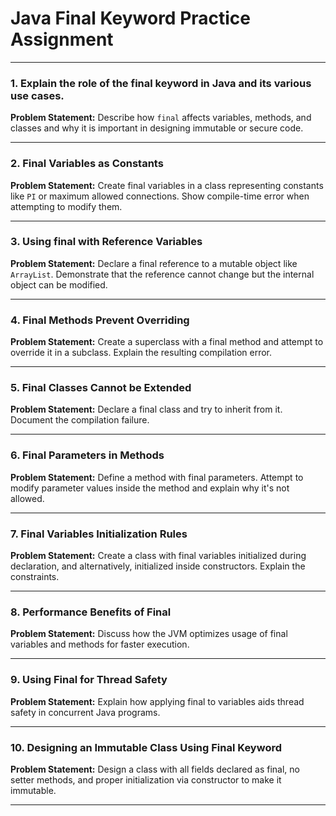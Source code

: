 # Java Final Keyword Practice Assignment


***

### 1. Explain the role of the final keyword in Java and its various use cases.

**Problem Statement:** Describe how `final` affects variables, methods, and classes and why it is important in designing immutable or secure code.

***

### 2. Final Variables as Constants

**Problem Statement:**
Create final variables in a class representing constants like `PI` or maximum allowed connections. Show compile-time error when attempting to modify them.

***

### 3. Using final with Reference Variables

**Problem Statement:**
Declare a final reference to a mutable object like `ArrayList`. Demonstrate that the reference cannot change but the internal object can be modified.

***

### 4. Final Methods Prevent Overriding

**Problem Statement:**
Create a superclass with a final method and attempt to override it in a subclass. Explain the resulting compilation error.

***

### 5. Final Classes Cannot be Extended

**Problem Statement:**
Declare a final class and try to inherit from it. Document the compilation failure.

***

### 6. Final Parameters in Methods

**Problem Statement:**
Define a method with final parameters. Attempt to modify parameter values inside the method and explain why it's not allowed.

***

### 7. Final Variables Initialization Rules

**Problem Statement:**
Create a class with final variables initialized during declaration, and alternatively, initialized inside constructors. Explain the constraints.

***

### 8. Performance Benefits of Final

**Problem Statement:**
Discuss how the JVM optimizes usage of final variables and methods for faster execution.

***

### 9. Using Final for Thread Safety

**Problem Statement:**
Explain how applying final to variables aids thread safety in concurrent Java programs.

***

### 10. Designing an Immutable Class Using Final Keyword

**Problem Statement:**
Design a class with all fields declared as final, no setter methods, and proper initialization via constructor to make it immutable.

***
